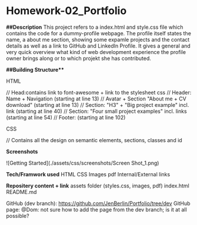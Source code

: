 # Homework-02_Portfolio

**##Description**
This project refers to a index.html and style.css file which contains the code for a dummy-profile webpage. The profile itself states the name, a about me section, showing some expamle projects and the contact details as well as a link to GitHub and LinkedIn Profile. It gives a general and very quick overview what kind of web development experience the profile owner brings along or to which projekt she has contributed.

**##Building Structure\*\***

HTML

// Head:contains link to font-awesome + link to the stylesheet css
// Header: Name + Navigation (starting at line 13)
// Avatar + Section "About me + CV download" (starting at line 13)
// Section: "H3" + "Big project example" incl. link (starting at line 40)
// Section: "Four small project examples" incl. links (starting at line 54)
// Footer: (starting at line 102)

CSS

// Contains all the design on semantic elements, sections, classes and id

**Screenshots**

![Getting Started](./assets/css/screenshots/Screen Shot_1.png)

**Tech/Framwork used**
HTML
CSS
Images
pdf
Internal/External links

**Repositery content + link**
assets folder (styles.css, images, pdf)
index.html
README.md

GitHub (dev branch): https://github.com/JenBerlin/Portfolio/tree/dev
GitHub page: @Dom: not sure how to add the page from the dev branch; is it at all possible?
